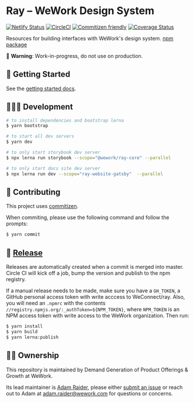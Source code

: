 # Ray – WeWork Design System

[![Netlify Status](https://api.netlify.com/api/v1/badges/1fc61cc7-d0e8-4424-977e-8fa3f3a237b2/deploy-status)](https://app.netlify.com/sites/ray-docs/deploys) [![CircleCI](https://circleci.com/gh/WeConnect/ray.svg?style=svg&circle-token=99fe6d74b0b60e0113df0e37df0009ba77793b1d)](https://circleci.com/gh/WeConnect/ray) [![Commitizen friendly](https://img.shields.io/badge/commitizen-friendly-brightgreen.svg)](http://commitizen.github.io/cz-cli/) [![Coverage Status](https://coveralls.io/repos/github/WeConnect/ray/badge.svg?t=cuEPSr)](https://coveralls.io/github/WeConnect/ray)

<page-intro>Resources for building interfaces with WeWork's design system. [npm package](https://www.npmjs.com/package/@wework/ray)</page-intro>

🚧 **Warning**: Work-in-progress, do not use on production.

## 🐥 Getting Started

See the [getting started docs](/getting-started).

## 👩🏻‍💻 Development

```bash
# to install dependencies and bootstrap lerna
$ yarn bootstrap

# to start all dev servers
$ yarn dev

# to only start storybook dev server
$ npx lerna run storybook --scope="@wework/ray-core" --parallel

# to only start docs site dev server
$ npx lerna run dev --scope="ray-website-gatsby"  --parallel
```

## 🤖 Contributing

This project uses [commitizen](https://github.com/commitizen/cz-cli).

When commiting, please use the following command and follow the prompts:

```bash
$ yarn commit
```

## 🚀 [Release](https://github.com/WeConnect/ray/releases)

Releases are automatically created when a commit is merged into master. Circle CI will kick off a job, bump the version and publish to the npm registry.

If a manual release needs to be made, make sure you have a `GH_TOKEN`, a GitHub personal access token with write acccess to WeConnect/ray. Also, you will need an `.npmrc` with the contents `//registry.npmjs.org/:_authToken=${NPM_TOKEN}`, where `NPM_TOKEN` is an NPM access token with write access to the WeWork organization. Then run:

```bash
$ yarn install
$ yarn build
$ yarn lerna:publish
```

## 👷🏻‍ Ownership

This repository is maintained by Demand Generation of Product Offerings & Growth at WeWork.

Its lead maintainer is [Adam Raider](https://github.com/adamraider), please either [submit an issue](https://github.com/WeConnect/ray/issues/new) or reach out to Adam at [adam.raider@wework.com](mailto:adam.raider@wework.com) for questions or concerns.
